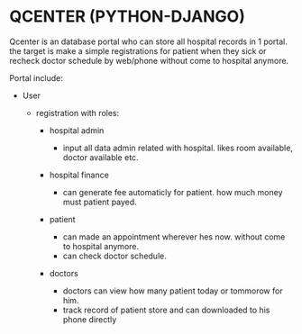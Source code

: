 # QCENTER (PYTHON-DJANGO)

Qcenter is an database portal who can store all hospital records in 1 portal.
the target is make a simple registrations for patient when they sick or recheck doctor schedule by web/phone without come to hospital anymore.

Portal include:

- User
  - registration with roles:

    - hospital admin
      - input all data admin related with hospital. likes room available, doctor available etc.
     
    - hospital finance
      - can generate fee automaticly for patient. how much money must patient payed.
      
    - patient
      - can made an appointment wherever hes now. without come to hospital anymore.
      - can check doctor schedule.

    - doctors
      - doctors can view how many patient today or tommorow for him.
      - track record of patient store and can downloaded to his phone directly
   
